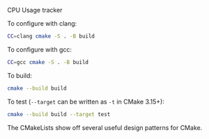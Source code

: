 CPU Usage tracker

To configure with clang:

```bash
CC=clang cmake -S . -B build
```

To configure with gcc:

```bash
CC=gcc cmake -S . -B build
```

To build:

```bash
cmake --build build
```

To test (`--target` can be written as `-t` in CMake 3.15+):

```bash
cmake --build build --target test
```


The CMakeLists show off several useful design patterns for CMake.

